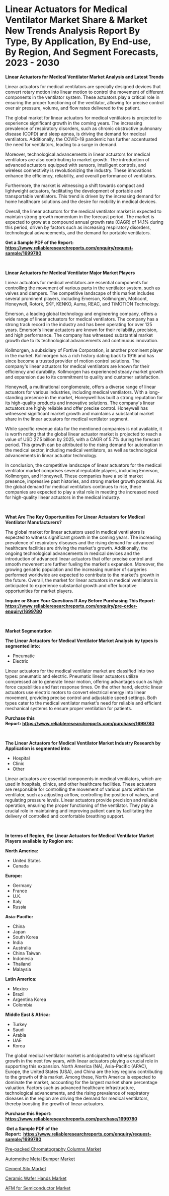 <p><h1>Linear Actuators for Medical Ventilator Market Share & Market New Trends Analysis Report By Type, By Application, By End-use, By Region, And Segment Forecasts, 2023 - 2030</h1></p><p><strong>Linear Actuators for Medical Ventilator Market Analysis and Latest Trends</strong></p>
<p><p>Linear actuators for medical ventilators are specially designed devices that convert rotary motion into linear motion to control the movement of different components in the ventilator system. These actuators play a critical role in ensuring the proper functioning of the ventilator, allowing for precise control over air pressure, volume, and flow rates delivered to the patient.</p><p>The global market for linear actuators for medical ventilators is projected to experience significant growth in the coming years. The increasing prevalence of respiratory disorders, such as chronic obstructive pulmonary disease (COPD) and sleep apnea, is driving the demand for medical ventilators. Additionally, the COVID-19 pandemic has further accentuated the need for ventilators, leading to a surge in demand.</p><p>Moreover, technological advancements in linear actuators for medical ventilators are also contributing to market growth. The introduction of advanced actuators equipped with sensors, intelligent controls, and wireless connectivity is revolutionizing the industry. These innovations enhance the efficiency, reliability, and overall performance of ventilators.</p><p>Furthermore, the market is witnessing a shift towards compact and lightweight actuators, facilitating the development of portable and transportable ventilators. This trend is driven by the increasing demand for home healthcare solutions and the desire for mobility in medical devices.</p><p>Overall, the linear actuators for the medical ventilator market is expected to maintain strong growth momentum in the forecast period. The market is expected to grow at a compound annual growth rate (CAGR) of 14.1% during this period, driven by factors such as increasing respiratory disorders, technological advancements, and the demand for portable ventilators.</p></p>
<p><strong>Get a Sample PDF of the Report:&nbsp; <a href="https://www.reliableresearchreports.com/enquiry/request-sample/1699780">https://www.reliableresearchreports.com/enquiry/request-sample/1699780</a></strong></p>
<p>&nbsp;</p>
<p><strong>Linear Actuators for Medical Ventilator Major Market Players</strong></p>
<p><p>Linear actuators for medical ventilators are essential components for controlling the movement of various parts in the ventilator system, such as valves and dampers. The competitive landscape of this market includes several prominent players, including Emerson, Kollmorgen, Moticont, Honeywell, Rotork, SKF, KENKO, Auma, REAC, and TiMOTION Technology.</p><p>Emerson, a leading global technology and engineering company, offers a wide range of linear actuators for medical ventilators. The company has a strong track record in the industry and has been operating for over 125 years. Emerson's linear actuators are known for their reliability, precision, and high performance. The company has witnessed substantial market growth due to its technological advancements and continuous innovation.</p><p>Kollmorgen, a subsidiary of Fortive Corporation, is another prominent player in the market. Kollmorgen has a rich history dating back to 1916 and has since become a trusted provider of motion control solutions. The company's linear actuators for medical ventilators are known for their efficiency and durability. Kollmorgen has experienced steady market growth and expansion due to its commitment to quality and customer satisfaction.</p><p>Honeywell, a multinational conglomerate, offers a diverse range of linear actuators for various industries, including medical ventilators. With a long-standing presence in the market, Honeywell has built a strong reputation for its high-quality products and innovative solutions. The company's linear actuators are highly reliable and offer precise control. Honeywell has witnessed significant market growth and maintains a substantial market share in the linear actuators for medical ventilator segment.</p><p>While specific revenue data for the mentioned companies is not available, it is worth noting that the global linear actuator market is projected to reach a value of USD 27.5 billion by 2025, with a CAGR of 5.7% during the forecast period. This growth can be attributed to the rising demand for automation in the medical sector, including medical ventilators, as well as technological advancements in linear actuator technology.</p><p>In conclusion, the competitive landscape of linear actuators for the medical ventilator market comprises several reputable players, including Emerson, Kollmorgen, and Honeywell. These companies have a solid market presence, impressive past histories, and strong market growth potential. As the global demand for medical ventilators continues to rise, these companies are expected to play a vital role in meeting the increased need for high-quality linear actuators in the medical industry.</p></p>
<p>&nbsp;</p>
<p><strong>What Are The Key Opportunities For Linear Actuators for Medical Ventilator Manufacturers?</strong></p>
<p><p>The global market for linear actuators used in medical ventilators is expected to witness significant growth in the coming years. The increasing prevalence of respiratory diseases and the rising demand for advanced healthcare facilities are driving the market's growth. Additionally, the ongoing technological advancements in medical devices and the introduction of advanced linear actuators that offer precise control and smooth movement are further fueling the market's expansion. Moreover, the growing geriatric population and the increasing number of surgeries performed worldwide are expected to contribute to the market's growth in the future. Overall, the market for linear actuators in medical ventilators is anticipated to experience substantial growth and offer lucrative opportunities for market players.</p></p>
<p><strong>Inquire or Share Your Questions If Any Before Purchasing This Report: <a href="https://www.reliableresearchreports.com/enquiry/pre-order-enquiry/1699780">https://www.reliableresearchreports.com/enquiry/pre-order-enquiry/1699780</a></strong></p>
<p>&nbsp;</p>
<p><strong>Market Segmentation</strong></p>
<p><strong>The Linear Actuators for Medical Ventilator Market Analysis by types is segmented into:</strong></p>
<p><ul><li>Pneumatic</li><li>Electric</li></ul></p>
<p><p>Linear actuators for the medical ventilator market are classified into two types: pneumatic and electric. Pneumatic linear actuators utilize compressed air to generate linear motion, offering advantages such as high force capabilities and fast response times. On the other hand, electric linear actuators use electric motors to convert electrical energy into linear movement, providing precise control and adjustable speed settings. Both types cater to the medical ventilator market's need for reliable and efficient mechanical systems to ensure proper ventilation for patients.</p></p>
<p><strong>Purchase this Report:&nbsp;<a href="https://www.reliableresearchreports.com/purchase/1699780">https://www.reliableresearchreports.com/purchase/1699780</a></strong></p>
<p>&nbsp;</p>
<p><strong>The Linear Actuators for Medical Ventilator Market Industry Research by Application is segmented into:</strong></p>
<p><ul><li>Hospital</li><li>Clinic</li><li>Other</li></ul></p>
<p><p>Linear actuators are essential components in medical ventilators, which are used in hospitals, clinics, and other healthcare facilities. These actuators are responsible for controlling the movement of various parts within the ventilator, such as adjusting airflow, controlling the position of valves, and regulating pressure levels. Linear actuators provide precision and reliable operation, ensuring the proper functioning of the ventilator. They play a crucial role in maintaining and improving patient care by facilitating the delivery of controlled and comfortable breathing support.</p></p>
<p>&nbsp;</p>
<p><strong>In terms of Region, the Linear Actuators for Medical Ventilator Market Players available by Region are:</strong></p>
<p>
    <p> <strong> North America: </strong>
        <ul>
            <li>United States</li>
            <li>Canada</li>
        </ul>
        </p> 
    <p> <strong> Europe: </strong>
        <ul>
            <li>Germany</li>
            <li>France</li>
            <li>U.K.</li>
            <li>Italy</li>
            <li>Russia</li>
        </ul>
        </p> 
    <p> <strong> Asia-Pacific: </strong>
        <ul>
            <li>China</li>
            <li>Japan</li>
            <li>South Korea</li>
            <li>India</li>
            <li>Australia</li>
            <li>China Taiwan</li>
            <li>Indonesia</li>
            <li>Thailand</li>
            <li>Malaysia</li>
        </ul>
        </p> 
    <p> <strong> Latin America: </strong>
        <ul>
            <li>Mexico</li>
            <li>Brazil</li>
            <li>Argentina Korea</li>
            <li>Colombia</li>
        </ul>
        </p> 
    <p> <strong> Middle East & Africa: </strong>
        <ul>
            <li>Turkey</li>
            <li>Saudi</li>
            <li>Arabia</li>
            <li>UAE</li>
            <li>Korea</li>
        </ul>
    </p>
    </p>
<p><p>The global medical ventilator market is anticipated to witness significant growth in the next few years, with linear actuators playing a crucial role in supporting this expansion. North America (NA), Asia-Pacific (APAC), Europe, the United States (USA), and China are the key regions contributing to the growth of this market. Among these, North America is expected to dominate the market, accounting for the largest market share percentage valuation. Factors such as advanced healthcare infrastructure, technological advancements, and the rising prevalence of respiratory diseases in the region are driving the demand for medical ventilators, thereby boosting the growth of linear actuators.</p></p>
<p><strong>Purchase this Report: <a href="https://www.reliableresearchreports.com/purchase/1699780">https://www.reliableresearchreports.com/purchase/1699780</a></strong></p>
<p>&nbsp;<strong>Get a Sample PDF of the Report:&nbsp;&nbsp;<a href="https://www.reliableresearchreports.com/enquiry/request-sample/1699780">https://www.reliableresearchreports.com/enquiry/request-sample/1699780</a></strong></p>
<p><strong></strong></p>
<p><p><a href="https://github.com/jonneygiverf/Market-Research-Report-List-1/blob/main/pre-packed-chromatography-columns-market.md">Pre-packed Chromatography Columns Market</a></p><p><a href="https://medium.com/@kiannoel89776554/automotive-metal-bumper-market-insight-market-trends-growth-forecasted-from-2023-to-2030-29e179a2115f">Automotive Metal Bumper Market</a></p><p><a href="https://medium.com/@allelee654/decoding-cement-silo-market-metrics-market-share-trends-and-growth-patterns-0cf17185bf1f">Cement Silo Market</a></p><p><a href="https://www.linkedin.com/pulse/ceramic-wafer-hands-market-size-growth-forecast-from-vnede/">Ceramic Wafer Hands Market</a></p><p><a href="https://www.linkedin.com/pulse/afm-semiconductor-market-size-growth-forecast-from-1p4se/">AFM for Semiconductor Market</a></p></p>